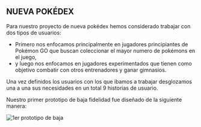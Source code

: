 ## NUEVA POKÉDEX

Para nuestro proyecto de nueva pokédex hemos considerado trabajar con dos tipos de usuarios:
- Primero nos enfocamos principalmente en jugadores principiantes de Pokémon GO que buscan coleccionar el mayor numero de pokémons en el juego,
- y luego nos enfocamos en jugadores experimentados que tienen como objetivo combatir con otros entrenadores y ganar gimnasios.

Una vez definidos los usuarios con los que ibamos a trabajar desglozamos una a una sus necesidades en un total 9 historias de usuario.

Nuestro primer prototipo de baja fidelidad fue diseñado de la siguiente manera:

![1er prototipo de baja](./img_readme/HU.jpeg)